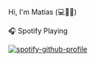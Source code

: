 
Hi, I'm Matias (💻💖🍕) 



🎧 Spotify Playing

[![spotify-github-profile](https://spotify-github-profile.vercel.app/api/view?uid=matiasa.qo&cover_image=true&theme=default&bar_color=151e9e&bar_color_cover=true)](https://spotify-github-profile.vercel.app/api/view?uid=matiasa.qo&redirect=true)
